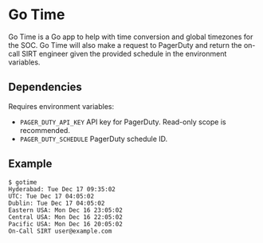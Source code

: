 # Go Time
Go Time is a Go app to help with time conversion and global timezones for the SOC. Go Time will also make a request to PagerDuty and return the on-call SIRT engineer given the provided schedule in the environment variables.

## Dependencies
Requires environment variables:
- `PAGER_DUTY_API_KEY` API key for PagerDuty. Read-only scope is recommended.
- `PAGER_DUTY_SCHEDULE` PagerDuty schedule ID.

## Example
```
$ gotime
Hyderabad: Tue Dec 17 09:35:02
UTC: Tue Dec 17 04:05:02
Dublin: Tue Dec 17 04:05:02
Eastern USA: Mon Dec 16 23:05:02
Central USA: Mon Dec 16 22:05:02
Pacific USA: Mon Dec 16 20:05:02
On-Call SIRT user@example.com
```